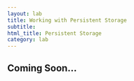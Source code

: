 ```yaml
---
layout: lab
title: Working with Persistent Storage
subtitle: 
html_title: Persistent Storage
category: lab
---
```


## Coming Soon...